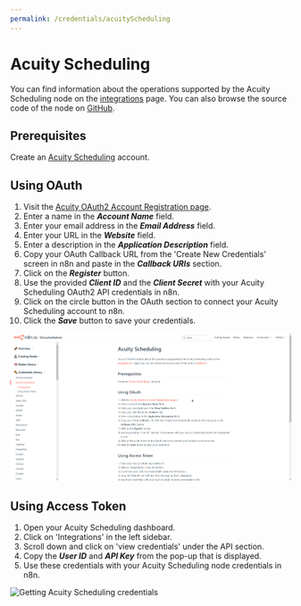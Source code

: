 ```yaml
---
permalink: /credentials/acuityScheduling
---
```


# Acuity Scheduling

You can find information about the operations supported by the Acuity Scheduling node on the [integrations](https://n8n.io/integrations/n8n-nodes-base.acuitySchedulingTrigger) page. You can also browse the source code of the node on [GitHub](https://github.com/n8n-io/n8n/tree/master/packages/nodes-base/nodes/AcuityScheduling).

## Prerequisites

Create an [Acuity Scheduling](https://acuityscheduling.com/) account.

## Using OAuth

1. Visit the [Acuity OAuth2 Account Registration page](https://acuityscheduling.com/oauth2/register).
2. Enter a name in the ***Account Name*** field.
3. Enter your email address in the ***Email Address*** field.
4. Enter your URL in the ***Website*** field.
5. Enter a description in the ***Application Description*** field.
6. Copy your OAuth Callback URL from the 'Create New Credentials' screen in n8n and paste in the ***Callback URIs*** section.
7. Click on the ***Register*** button.
8. Use the provided ***Client ID*** and the ***Client Secret*** with your Acuity Scheduling OAuth2 API credentials in n8n.
9. Click on the circle button in the OAuth section to connect your Acuity Scheduling account to n8n.
10. Click the ***Save*** button to save your credentials.

![Getting Acuity Scheduling OAuth2 credentials](./using-oauth.gif)


## Using Access Token

1. Open your Acuity Scheduling dashboard.
2. Click on 'Integrations' in the left sidebar.
3. Scroll down and click on 'view credentials' under the API section.
4. Copy the ***User ID*** and ***API Key*** from the pop-up that is displayed.
5. Use these credentials with your Acuity Scheduling node credentials in n8n.

![Getting Acuity Scheduling credentials](./using-access-token.gif)
